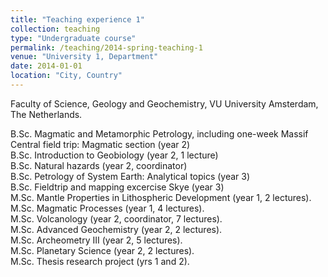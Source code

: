 ```yaml
---
title: "Teaching experience 1"
collection: teaching
type: "Undergraduate course"
permalink: /teaching/2014-spring-teaching-1
venue: "University 1, Department"
date: 2014-01-01
location: "City, Country"
---
```


Faculty of Science, Geology and Geochemistry, VU University Amsterdam, The Netherlands.

B.Sc. Magmatic and Metamorphic Petrology, including one-week Massif Central field trip: Magmatic section (year 2)\
B.Sc. Introduction to Geobiology (year 2, 1 lecture)\
B.Sc. Natural hazards (year 2, coordinator)\
B.Sc. Petrology of System Earth: Analytical topics (year 3)\
B.Sc. Fieldtrip and mapping excercise Skye (year 3)\
M.Sc. Mantle Properties in Lithospheric Development (year 1, 2 lectures).\
M.Sc. Magmatic Processes (year 1, 4 lectures).\
M.Sc. Volcanology (year 2, coordinator, 7 lectures).\
M.Sc. Advanced Geochemistry (year 2, 2 lectures).\
M.Sc. Archeometry III (year 2, 5 lectures).\
M.Sc. Planetary Science (year 2, 2 lectures).\
M.Sc. Thesis research project (yrs 1 and 2).